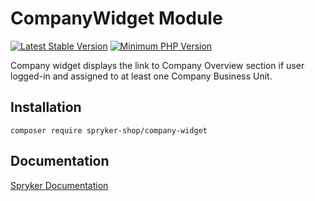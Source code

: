 # CompanyWidget Module
[![Latest Stable Version](https://poser.pugx.org/spryker-shop/company-widget/v/stable.svg)](https://packagist.org/packages/spryker-shop/company-widget)
[![Minimum PHP Version](https://img.shields.io/badge/php-%3E%3D%208.1-8892BF.svg)](https://php.net/)

Company widget displays the link to Company Overview section if user logged-in and assigned to at least one Company Business Unit.

## Installation

```
composer require spryker-shop/company-widget
```

## Documentation

[Spryker Documentation](https://docs.spryker.com)
